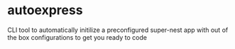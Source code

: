 # autoexpress
CLI tool to automatically initilize a preconfigured super-nest app with out of the box configurations to get you ready to code
